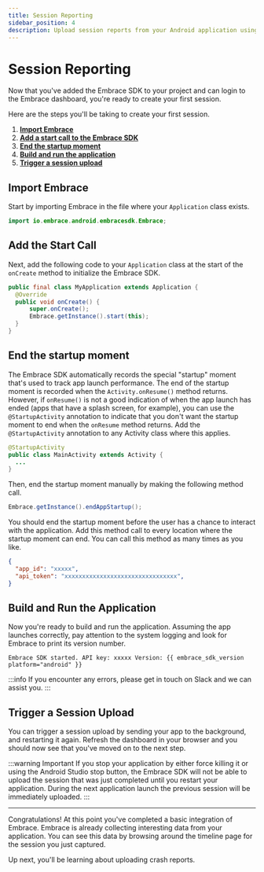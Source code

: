 ```yaml
---
title: Session Reporting
sidebar_position: 4
description: Upload session reports from your Android application using the Embrace SDK
---
```


# Session Reporting

Now that you've added the Embrace SDK to your project and can login to the Embrace dashboard, you're ready to create your first session.

Here are the steps you'll be taking to create your first session.

1. [**Import Embrace**](/android/integration/session-reporting#import-embrace)
1. [**Add a start call to the Embrace SDK**](/android/integration/session-reporting#add-the-start-call)
1. [**End the startup moment**](/android/integration/session-reporting#end-the-startup-moment)
1. [**Build and run the application**](/android/integration/session-reporting#build-and-run-the-application)
1. [**Trigger a session upload**](/android/integration/session-reporting#trigger-a-session-upload)

## Import Embrace

Start by importing Embrace in the file where your `Application` class exists.

```java
import io.embrace.android.embracesdk.Embrace;
```

## Add the Start Call

Next, add the following code to your `Application` class at the start of the `onCreate` method to initialize the Embrace SDK.

```java
public final class MyApplication extends Application {
  @Override
  public void onCreate() {
      super.onCreate();
      Embrace.getInstance().start(this);
  }
}
```

## End the startup moment

The Embrace SDK automatically records the special "startup" moment that's used to track app launch performance.
The end of the startup moment is recorded when the `Activity.onResume()` method returns.
However, if `onResume()` is not a good indication of when the app launch has ended (apps that have a splash screen, for example),
you can use the `@StartupActivity` annotation to indicate that you don't want the startup moment to end when the `onResume` method returns.
Add the `@StartupActivity` annotation to any Activity class where this applies.

```java
@StartupActivity
public class MainActivity extends Activity {
  ...
}
```

Then, end the startup moment manually by making the following method call.

```java
Embrace.getInstance().endAppStartup();
```

You should end the startup moment before the user has a chance to interact with the application.
Add this method call to every location where the startup moment can end. You can call this method as many times as you like.

```json
{
  "app_id": "xxxxx",
  "api_token": "xxxxxxxxxxxxxxxxxxxxxxxxxxxxxxxx",
}
```

## Build and Run the Application

Now you're ready to build and run the application. Assuming the app launches correctly,
pay attention to the system logging and look for Embrace to print its version number.

```
Embrace SDK started. API key: xxxxx Version: {{ embrace_sdk_version platform="android" }}
```

:::info
If you encounter any errors, please get in touch on Slack and we can assist you.
:::

## Trigger a Session Upload

You can trigger a session upload by sending your app to the background, and restarting it again. Refresh the dashboard in
your browser and you should now see that you've moved on to the next step.

:::warning Important
If you stop your application by either force killing it or using the Android Studio stop button, 
the Embrace SDK will not be able to upload the session that was just completed until you restart 
your application. During the next application launch the previous session will be immediately uploaded. 
:::

---

Congratulations! At this point you've completed a basic integration of Embrace.
Embrace is already collecting interesting data from your application. You can
see this data by browsing around the timeline page for the session you just captured.

Up next, you'll be learning about uploading crash reports.
